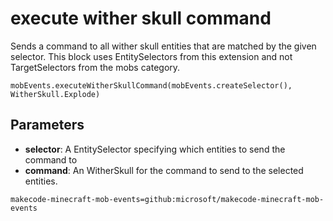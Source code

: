 # execute wither skull command

Sends a command to all wither skull entities that are matched by the given selector. This
block uses EntitySelectors from this extension and not TargetSelectors from the mobs
category.

```sig
mobEvents.executeWitherSkullCommand(mobEvents.createSelector(), WitherSkull.Explode)
```

## Parameters

* **selector**: A EntitySelector specifying which entities to send the command to
* **command**: An WitherSkull for the command to send to the selected entities.

```package
makecode-minecraft-mob-events=github:microsoft/makecode-minecraft-mob-events
```
